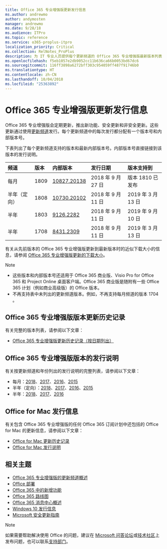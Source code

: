 ```yaml
---
title: Office 365 专业增强版更新发行信息
ms.author: andrewmo
author: andymosten
manager: andrewmo
ms.date: 9/28/18
ms.audience: ITPro
ms.topic: reference
ms.service: o365-proplus-itpro
localization_priority: Critical
ms.collection: RelNotes_ProPlus
description: 为 IT 专业人员提供每个更新频道的 Office 365 专业增强版最新版本列表和发行说明链接与更新历史记录
ms.openlocfilehash: f5eb1057e2db9052cc11b636ca66b0053bd67dc6
ms.sourcegitcommit: 116ff3898a6272bff303c954059ff487f91746b0
ms.translationtype: HT
ms.contentlocale: zh-CN
ms.lasthandoff: 10/04/2018
ms.locfileid: "25363892"
---
```

# <a name="release-information-for-updates-to-office-365-proplus"></a>Office 365 专业增强版更新发行信息

Office 365 专业增强版会定期更新，推出新功能、安全更新和非安全更新。这些更新通过使用[更新频道](https://docs.microsoft.com/DeployOffice/overview-of-update-channels-for-office-365-proplus)发行。每个更新频道中的每次发行都分配有一个版本号和内部版本号。 

下表列出了每个更新频道支持的版本和最新内部版本号。内部版本号直接链接到该版本的发行说明。 

  
|**频道**|**版本**|**内部版本**|**发行日期**|**版本支持到**|
|:-----|:-----|:-----|:-----|:-----|
|每月  <br/> |1809  <br/> |[10827.20138](monthly-channel-2018.md#version-1809-september-27)  <br/> | 2018 年 9 月 27 日  <br/> |版本 1810 已发布 <br/>|
|半年（定向）  <br/> |1808  <br/> |[10730.20102](semi-annual-channel-targeted-2018.md#version-1808-September-11)  <br/> | 2018 年 9 月 11 日  <br/> | 2019 年 3 月 13 日 <br/>|
|半年 <br/> |1803  <br/> | [9126.2282](semi-annual-channel-2018.md#version-1803-september-11) <br/> | 2018 年 9 月 11 日  <br/> | 2019 年 9 月 10 日 <br/>|
|半年 <br/> |1708  <br/> |[8431.2309](semi-annual-channel-2018.md#version-1708-september-11)  <br/> | 2018 年 9 月 11 日  <br/> | 2019 年 3 月 13 日 <br/>|

有关从先前版本的 Office 365 专业增强版更新到最新版本时的近似下载大小的信息，请参阅 [Office 365 专业增强版更新的下载大小](download-sizes-office365-proplus-updates.md)。

> [!NOTE]
> - 这些版本和内部版本号还适用于 Office 365 商业版、Visio Pro for Office 365 和 Project Online 桌面客户端。Office 365 商业版是随附有一些 Office 365 计划（例如商业高级版）的 Office 版本。
> - 不再支持表中未列出的更新频道版本。例如，不再支持每月频道的版本 1704 。 


## <a name="update-history-for-office-365-proplus-releases"></a>Office 365 专业增强版版本更新历史记录

有关完整的版本列表，请参阅以下文章：
 - [Office 365 专业增强版更新历史记录（按日期列出）](update-history-office365-proplus-by-date.md)

## <a name="release-notes-for-office-365-proplus-releases"></a>Office 365 专业增强版版本的发行说明

有关按更新频道和年份列出的发行说明的完整列表，请参阅以下文章：
 - 每月：[2018](monthly-channel-2018.md)、[2017](monthly-channel-2017.md)、[2016](monthly-channel-2016.md)、[2015](monthly-channel-2015.md)
 - 半年（定向）：[2018](semi-annual-channel-targeted-2018.md)、[2017](semi-annual-channel-targeted-2017.md)、[2016](semi-annual-channel-targeted-2016.md)、[2015](semi-annual-channel-targeted-2015.md)
 - 半年：[2018](semi-annual-channel-2018.md)、[2017](semi-annual-channel-2017.md)、[2016](semi-annual-channel-2016.md)

## <a name="office-for-mac-release-information"></a>Office for Mac 发行信息

有关包含 Office 365 专业增强版的任何 Office 365 订阅计划中还包括的 Office for Mac 的更新信息，请参阅以下文章：
 - [Office for Mac 更新历史记录](update-history-office-for-mac.md)
 - [Office for Mac 发行说明](release-notes-office-for-mac.md)


## <a name="related-topics"></a>相关主题

- [Office 365 专业增强版的更新频道概述](https://docs.microsoft.com/DeployOffice/overview-of-update-channels-for-office-365-proplus)
- [Office 部署](https://docs.microsoft.com/deployoffice/)
- [Office 365 中的新增功能](https://support.office.com/article/95c8d81d-08ba-42c1-914f-bca4603e1426)
- [Office 365 路线图](https://products.office.com/business/office-365-roadmap)
- [Office 365 消息中心概述](https://support.office.com/article/38fb3333-bfcc-4340-a37b-deda509c2093)
- [Windows 10 发行信息](https://www.microsoft.com/itpro/windows-10/release-information)
- [Microsoft 安全更新指南](https://portal.msrc.microsoft.com/)

> [!NOTE]
> 如果需要帮助解决使用 Office 的问题，建议在 [Microsoft 问答论坛](https://answers.microsoft.com/)或[技术社区](https://techcommunity.microsoft.com/)上发布问题，也可以联系[支持部门](https://support.microsoft.com/contactus)。
